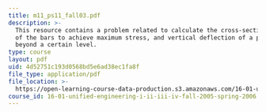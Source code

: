 ```yaml
---
title: m11_ps11_fall03.pdf
description: >-
  This resource contains a problem related to calculate the cross-sectional area
  of the bars to achieve maximum stress, and vertical deflection of a point not
  beyond a certain level.
type: course
layout: pdf
uid: 4d52751c193d0568bd5e6ad38ec1fa8f
file_type: application/pdf
file_location: >-
  https://open-learning-course-data-production.s3.amazonaws.com/16-01-unified-engineering-i-ii-iii-iv-fall-2005-spring-2006/4d52751c193d0568bd5e6ad38ec1fa8f_m11_ps11_fall03.pdf
course_id: 16-01-unified-engineering-i-ii-iii-iv-fall-2005-spring-2006
---
```

